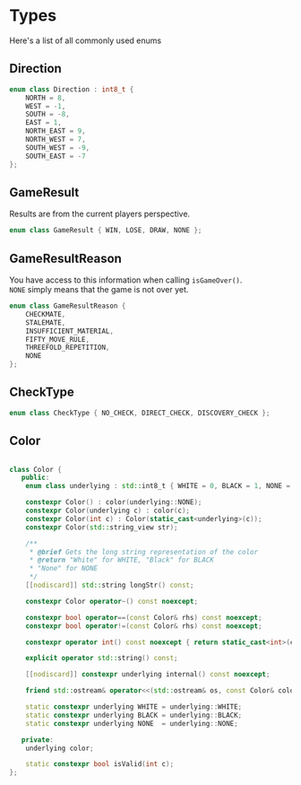# Types

Here's a list of all commonly used enums

## Direction

```cpp
enum class Direction : int8_t {
    NORTH = 8,
    WEST = -1,
    SOUTH = -8,
    EAST = 1,
    NORTH_EAST = 9,
    NORTH_WEST = 7,
    SOUTH_WEST = -9,
    SOUTH_EAST = -7
};
```

## GameResult

Results are from the current players perspective.

```cpp
enum class GameResult { WIN, LOSE, DRAW, NONE };
```

## GameResultReason

You have access to this information when calling `isGameOver()`.  
`NONE` simply means that the game is not over yet.

```cpp
enum class GameResultReason {
    CHECKMATE,
    STALEMATE,
    INSUFFICIENT_MATERIAL,
    FIFTY_MOVE_RULE,
    THREEFOLD_REPETITION,
    NONE
};
```

## CheckType

```cpp
enum class CheckType { NO_CHECK, DIRECT_CHECK, DISCOVERY_CHECK };
```
## Color

```cpp

class Color {
   public:
    enum class underlying : std::int8_t { WHITE = 0, BLACK = 1, NONE = -1 };

    constexpr Color() : color(underlying::NONE);
    constexpr Color(underlying c) : color(c);
    constexpr Color(int c) : Color(static_cast<underlying>(c));
    constexpr Color(std::string_view str);

    /**
     * @brief Gets the long string representation of the color
     * @return "White" for WHITE, "Black" for BLACK
     * "None" for NONE
     */
    [[nodiscard]] std::string longStr() const;

    constexpr Color operator~() const noexcept;

    constexpr bool operator==(const Color& rhs) const noexcept;
    constexpr bool operator!=(const Color& rhs) const noexcept;

    constexpr operator int() const noexcept { return static_cast<int>(color); }

    explicit operator std::string() const;

    [[nodiscard]] constexpr underlying internal() const noexcept;

    friend std::ostream& operator<<(std::ostream& os, const Color& color);

    static constexpr underlying WHITE = underlying::WHITE;
    static constexpr underlying BLACK = underlying::BLACK;
    static constexpr underlying NONE  = underlying::NONE;

   private:
    underlying color;

    static constexpr bool isValid(int c);
};
